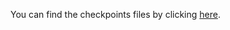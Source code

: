 You can find the checkpoints files by clicking [here](https://drive.google.com/drive/folders/1ggPwIkhYXVRT4Cp5F27UZs8Ira8DNraY?usp=sharing).